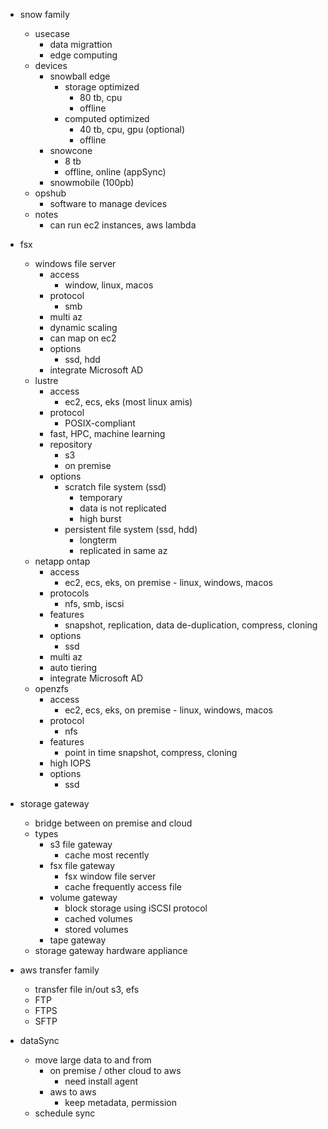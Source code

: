 - snow family
    - usecase
        - data migrattion
        - edge computing
    - devices
        - snowball edge
            - storage optimized
                - 80 tb, cpu
                - offline
            - computed optimized
                - 40 tb, cpu, gpu (optional)
                - offline                
        - snowcone
            - 8 tb
            - offline, online (appSync)
        - snowmobile (100pb)
    - opshub
        - software to manage devices
    - notes
        - can run ec2 instances, aws lambda

- fsx
    - windows file server
        - access
            - window, linux, macos
        - protocol
            - smb
        - multi az
        - dynamic scaling
        - can map on ec2
        - options
            - ssd, hdd
        - integrate Microsoft AD
    - lustre
        - access
            - ec2, ecs, eks (most linux amis)
        - protocol
            - POSIX-compliant
        - fast, HPC, machine learning
        - repository
            - s3
            - on premise
        - options
            - scratch file system (ssd)
                - temporary
                - data is not replicated
                - high burst
            - persistent file system (ssd, hdd)
                - longterm
                - replicated in same az
    - netapp ontap
        - access
            - ec2, ecs, eks, on premise - linux, windows, macos
        - protocols
            - nfs, smb, iscsi
        - features
            - snapshot, replication, data de-duplication, compress, cloning
        - options
            - ssd
        - multi az
        - auto tiering
        - integrate Microsoft AD
    - openzfs
        - access
            - ec2, ecs, eks, on premise - linux, windows, macos
        - protocol
            - nfs
        - features
            - point in time snapshot, compress, cloning
        - high IOPS
        - options
            - ssd


- storage gateway
    - bridge between on premise and cloud
    - types
        - s3 file gateway
            - cache most recently
        - fsx file gateway
            - fsx window file server
            - cache frequently access file
        - volume gateway
            - block storage using iSCSI protocol
            - cached volumes
            - stored volumes
        - tape gateway
    - storage gateway hardware appliance

- aws transfer family
    - transfer file in/out s3, efs
    - FTP
    - FTPS
    - SFTP

- dataSync
    - move large data to and from
        - on premise / other cloud to aws
            - need install agent
        - aws to aws
            - keep metadata, permission
    - schedule sync